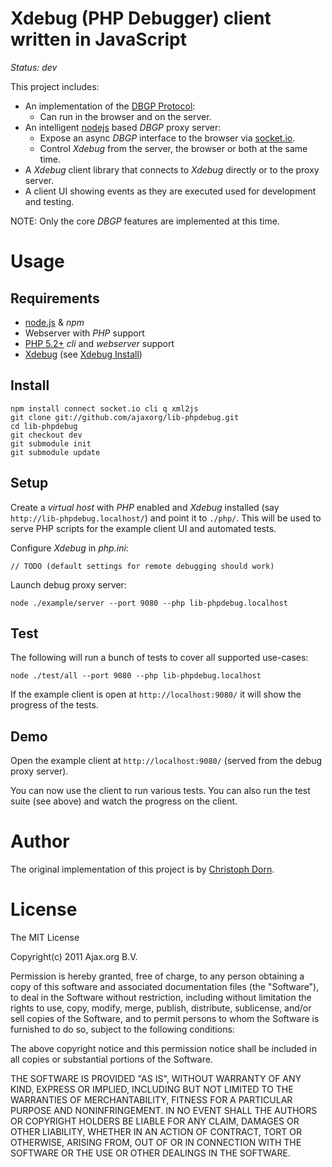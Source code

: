 Xdebug (PHP Debugger) client written in JavaScript
==================================================

*Status: dev*

This project includes:

  * An implementation of the [DBGP Protocol](http://www.xdebug.org/docs-dbgp.php):
    * Can run in the browser and on the server.
  * An intelligent [nodejs](http://nodejs.org/) based *DBGP* proxy server:
    * Expose an async *DBGP* interface to the browser via [socket.io](http://socket.io/).
    * Control *Xdebug* from the server, the browser or both at the same time.
  * A *Xdebug* client library that connects to *Xdebug* directly or to the proxy server.
  * A client UI showing events as they are executed used for development and testing.

NOTE: Only the core *DBGP* features are implemented at this time.


Usage
=====

Requirements
------------

  * [node.js](http://nodejs.org/) & *npm*
  * Webserver with *PHP* support
  * [PHP 5.2+](http://php.net/) *cli* and *webserver* support
  * [Xdebug](http://www.xdebug.org/) (see [Xdebug Install](http://www.xdebug.org/docs/install))

Install
-------

    npm install connect socket.io cli q xml2js
    git clone git://github.com/ajaxorg/lib-phpdebug.git
    cd lib-phpdebug
    git checkout dev
    git submodule init
    git submodule update

Setup
-----

Create a *virtual host* with *PHP* enabled and *Xdebug* installed (say `http://lib-phpdebug.localhost/`) and 
point it to `./php/`. This will be used to serve PHP scripts for the example client UI and automated tests.

Configure *Xdebug* in *php.ini*:

    // TODO (default settings for remote debugging should work)

Launch debug proxy server:

    node ./example/server --port 9080 --php lib-phpdebug.localhost

Test
----

The following will run a bunch of tests to cover all supported use-cases:

    node ./test/all --port 9080 --php lib-phpdebug.localhost

If the example client is open at `http://localhost:9080/` it will show the progress of
the tests.

Demo
----

Open the example client at `http://localhost:9080/` (served from the debug proxy server).

You can now use the client to run various tests. You can also run the test suite (see above)
and watch the progress on the client.


Author
======

The original implementation of this project is by [Christoph Dorn](http://www.christophdorn.com/).


License
=======

The MIT License

Copyright(c) 2011 Ajax.org B.V. <info AT ajax DOT org>

Permission is hereby granted, free of charge, to any person obtaining a copy
of this software and associated documentation files (the "Software"), to deal
in the Software without restriction, including without limitation the rights
to use, copy, modify, merge, publish, distribute, sublicense, and/or sell
copies of the Software, and to permit persons to whom the Software is
furnished to do so, subject to the following conditions:

The above copyright notice and this permission notice shall be included in
all copies or substantial portions of the Software.

THE SOFTWARE IS PROVIDED "AS IS", WITHOUT WARRANTY OF ANY KIND, EXPRESS OR
IMPLIED, INCLUDING BUT NOT LIMITED TO THE WARRANTIES OF MERCHANTABILITY,
FITNESS FOR A PARTICULAR PURPOSE AND NONINFRINGEMENT. IN NO EVENT SHALL THE
AUTHORS OR COPYRIGHT HOLDERS BE LIABLE FOR ANY CLAIM, DAMAGES OR OTHER
LIABILITY, WHETHER IN AN ACTION OF CONTRACT, TORT OR OTHERWISE, ARISING FROM,
OUT OF OR IN CONNECTION WITH THE SOFTWARE OR THE USE OR OTHER DEALINGS IN
THE SOFTWARE.
